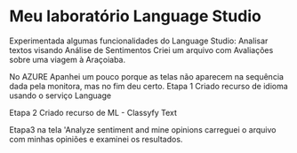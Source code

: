 # Meu laboratório Language Studio
Experimentada algumas funcionalidades do Language Studio: Analisar textos visando Análise de Sentimentos
Criei um arquivo com Avaliações sobre uma viagem à Araçoiaba.

No AZURE
Apanhei um pouco porque as telas não aparecem na sequência dada pela monitora, mas no fim deu certo.
Etapa 1 
    Criado recurso de idioma usando o serviço Language 


Etapa 2
    Criado recurso de ML - Classyfy Text  

Etapa3
    na tela 'Analyze sentiment and mine opinions
    carreguei o arquivo com minhas opiniões e
    examinei os resultados.
    

    
    


